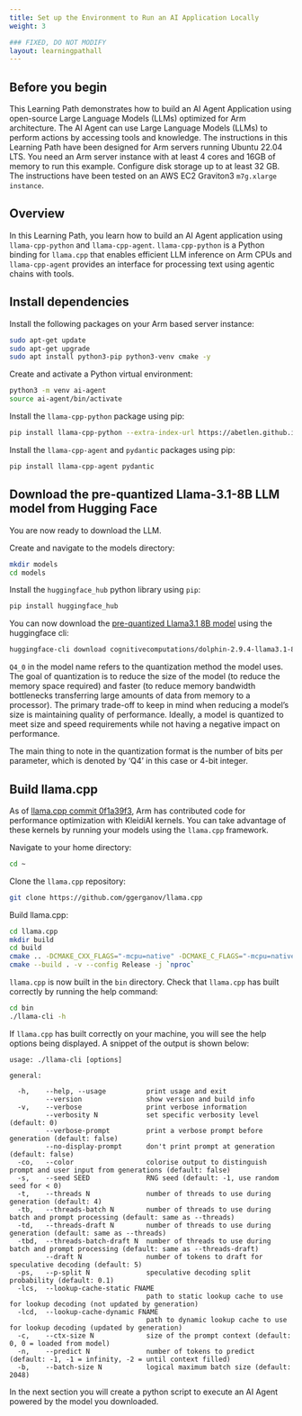 ```yaml
---
title: Set up the Environment to Run an AI Application Locally
weight: 3

### FIXED, DO NOT MODIFY
layout: learningpathall
---
```


## Before you begin

This Learning Path demonstrates how to build an AI Agent Application using open-source Large Language Models (LLMs) optimized for Arm architecture. The AI Agent can use Large Language Models (LLMs) to perform actions by accessing tools and knowledge. The instructions in this Learning Path have been designed for Arm servers running Ubuntu 22.04 LTS. You need an Arm server instance with at least 4 cores and 16GB of memory to run this example. Configure disk storage up to at least 32 GB. The instructions have been tested on an AWS EC2 Graviton3 `m7g.xlarge instance`.

## Overview

In this Learning Path, you learn how to build an AI Agent application using `llama-cpp-python` and `llama-cpp-agent`. `llama-cpp-python` is a Python binding for `llama.cpp` that enables efficient LLM inference on Arm CPUs and `llama-cpp-agent` provides an interface for processing text using agentic chains with tools.

## Install dependencies

Install the following packages on your Arm based server instance:

```bash
sudo apt-get update
sudo apt-get upgrade
sudo apt install python3-pip python3-venv cmake -y
```

Create and activate a Python virtual environment:
```bash
python3 -m venv ai-agent
source ai-agent/bin/activate
```

Install the `llama-cpp-python` package using pip:

```bash
pip install llama-cpp-python --extra-index-url https://abetlen.github.io/llama-cpp-python/whl/cpu
```

Install the `llama-cpp-agent` and `pydantic` packages using pip:

```bash
pip install llama-cpp-agent pydantic
```


## Download the pre-quantized Llama-3.1-8B LLM model from Hugging Face

You are now ready to download the LLM.

Create and navigate to the models directory:

```bash
mkdir models
cd models
```
Install the `huggingface_hub` python library using `pip`:

```bash
pip install huggingface_hub
```
You can now download the [pre-quantized Llama3.1 8B model](https://huggingface.co/cognitivecomputations/dolphin-2.9.4-llama3.1-8b-gguf) using the huggingface cli:

```bash
huggingface-cli download cognitivecomputations/dolphin-2.9.4-llama3.1-8b-gguf dolphin-2.9.4-llama3.1-8b-Q4_0.gguf --local-dir . --local-dir-use-symlinks False
```

`Q4_0` in the model name refers to the quantization method the model uses. The goal of quantization is to reduce the size of the model (to reduce the memory space required) and faster (to reduce memory bandwidth bottlenecks transferring large amounts of data from memory to a processor). The primary trade-off to keep in mind when reducing a model’s size is maintaining quality of performance. Ideally, a model is quantized to meet size and speed requirements while not having a negative impact on performance.

The main thing to note in the quantization format is the number of bits per parameter, which is denoted by ‘Q4’ in this case or 4-bit integer. 

## Build llama.cpp

As of [llama.cpp commit 0f1a39f3](https://github.com/ggerganov/llama.cpp/commit/0f1a39f3), Arm has contributed code for performance optimization with KleidiAI kernels. You can take advantage of these kernels by running your models using the `llama.cpp` framework. 

Navigate to your home directory:

```bash
cd ~
```

Clone the `llama.cpp` repository:

```bash
git clone https://github.com/ggerganov/llama.cpp
```

Build llama.cpp:

```bash
cd llama.cpp
mkdir build
cd build
cmake .. -DCMAKE_CXX_FLAGS="-mcpu=native" -DCMAKE_C_FLAGS="-mcpu=native"
cmake --build . -v --config Release -j `nproc`
```
`llama.cpp` is now built in the `bin` directory.
Check that `llama.cpp` has built correctly by running the help command:

```bash
cd bin
./llama-cli -h
```

If `llama.cpp` has built correctly on your machine, you will see the help options being displayed. A snippet of the output is shown below:

```output
usage: ./llama-cli [options]

general:

  -h,    --help, --usage          print usage and exit
         --version                show version and build info
  -v,    --verbose                print verbose information
         --verbosity N            set specific verbosity level (default: 0)
         --verbose-prompt         print a verbose prompt before generation (default: false)
         --no-display-prompt      don't print prompt at generation (default: false)
  -co,   --color                  colorise output to distinguish prompt and user input from generations (default: false)
  -s,    --seed SEED              RNG seed (default: -1, use random seed for < 0)
  -t,    --threads N              number of threads to use during generation (default: 4)
  -tb,   --threads-batch N        number of threads to use during batch and prompt processing (default: same as --threads)
  -td,   --threads-draft N        number of threads to use during generation (default: same as --threads)
  -tbd,  --threads-batch-draft N  number of threads to use during batch and prompt processing (default: same as --threads-draft)
         --draft N                number of tokens to draft for speculative decoding (default: 5)
  -ps,   --p-split N              speculative decoding split probability (default: 0.1)
  -lcs,  --lookup-cache-static FNAME
                                  path to static lookup cache to use for lookup decoding (not updated by generation)
  -lcd,  --lookup-cache-dynamic FNAME
                                  path to dynamic lookup cache to use for lookup decoding (updated by generation)
  -c,    --ctx-size N             size of the prompt context (default: 0, 0 = loaded from model)
  -n,    --predict N              number of tokens to predict (default: -1, -1 = infinity, -2 = until context filled)
  -b,    --batch-size N           logical maximum batch size (default: 2048)
```
In the next section you will create a python script to execute an AI Agent powered by the model you downloaded.
